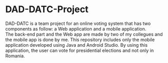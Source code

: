 # DAD-DATC-Project
DAD-DATC is a team project for an online voting system that has two components as follow: a Web application and a mobile application. <br>
The back-end part and the Web app are made by two of my collegues and the mobile app is done by me.
This repository includes only the mobile application developed using Java and Android Studio. 
By using this application, the user can vote for presidential elections and not only in Romania. 
